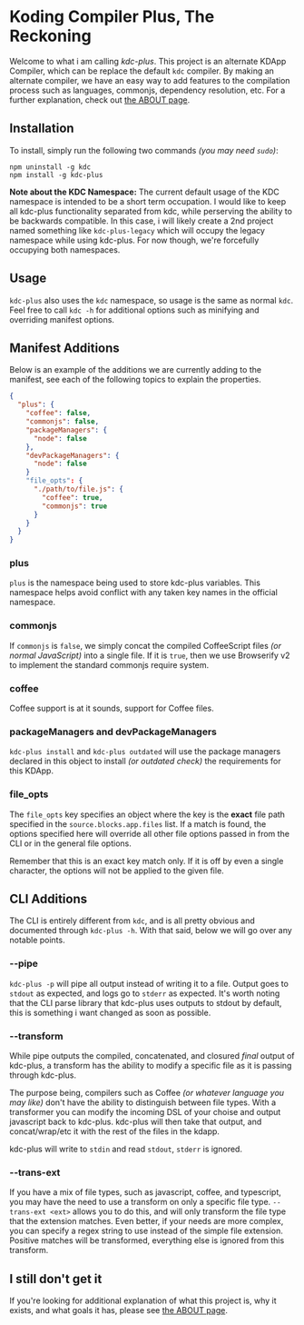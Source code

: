 
# Koding Compiler Plus, The Reckoning

Welcome to what i am calling *kdc-plus*. This project is an alternate KDApp
Compiler, which can be replace the default `kdc` compiler.
By making an alternate compiler, we have an easy way to add features to
the compilation process such as languages, commonjs, dependency resolution,
etc. For a further explanation, check out [the ABOUT page](ABOUT.md).

## Installation

To install, simply run the following two commands *(you may need `sudo`)*:

```
npm uninstall -g kdc
npm install -g kdc-plus
```

**Note about the KDC Namespace:** The current default usage of the KDC
namespace is intended to be a short term occupation. I would like to keep all
kdc-plus functionality separated from kdc, while perserving the ability to be
backwards compatible. In this case, i will likely create a 2nd project named
something like `kdc-plus-legacy` which will occupy the legacy namespace while
using kdc-plus. For now though, we're forcefully occupying both namespaces.

## Usage

`kdc-plus` also uses the `kdc` namespace, so usage is the same as normal
`kdc`. Feel free to call `kdc -h` for additional options such as minifying
and overriding manifest options.

## Manifest Additions

Below is an example of the additions we are currently adding to the manifest,
see each of the following topics to explain the properties.

```json
{
  "plus": {
    "coffee": false,
    "commonjs": false,
    "packageManagers": {
      "node": false
    },
    "devPackageManagers": {
      "node": false
    }
    "file_opts": {
      "./path/to/file.js": {
        "coffee": true,
        "commonjs": true
      }
    }
  }
}
```

### plus

`plus` is the namespace being used to store kdc-plus variables. This namespace
helps avoid conflict with any taken key names in the official namespace.

### commonjs

If `commonjs` is `false`, we simply concat the compiled CoffeeScript files
*(or normal JavaScript)* into a single file. If it is `true`, then we use
Browserify v2 to implement the standard commonjs require system.

### coffee

Coffee support is at it sounds, support for Coffee files.

### packageManagers and devPackageManagers

`kdc-plus install` and `kdc-plus outdated` will use the package managers
declared in this object to install *(or outdated check)* the requirements for
this KDApp.

### file_opts

The `file_opts` key specifies an object where the key is the **exact** file
path specified in the `source.blocks.app.files` list. If a match is found,
the options specified here will override all other file options passed in
from the CLI or in the general file options.

Remember that this is an exact key match only. If it is off by even a single
character, the options will not be applied to the given file.

## CLI Additions

The CLI is entirely different from `kdc`, and is all pretty obvious and
documented through `kdc-plus -h`. With that said, below we will go over any
notable points.

### --pipe

`kdc-plus -p` will pipe all output instead of writing it to a file. Output
goes to `stdout` as expected, and logs go to `stderr` as expected. It's
worth noting that the CLI parse library that kdc-plus uses outputs to stdout
by default, this is something i want changed as soon as possible.

### --transform

While pipe outputs the compiled, concatenated, and closured *final* output
of kdc-plus, a transform has the ability to modify a specific file
as it is passing through kdc-plus.

The purpose being, compilers such as Coffee *(or whatever language you may
like)* don't have the ability to distinguish between file types. With a
transformer you can modify the incoming DSL of your choise and output
javascript back to kdc-plus. kdc-plus will then take that output, and
concat/wrap/etc it with the rest of the files in the kdapp.

kdc-plus will write to `stdin` and read `stdout`, `stderr` is ignored.

### --trans-ext

If you have a mix of file types, such as javascript, coffee, and typescript,
you may have the need to use a transform on only a specific file type.
`--trans-ext <ext>` allows you to do this, and will only transform the
file type that the extension matches. Even better, if your needs are more
complex, you can specify a regex string to use instead of the simple file
extension. Positive matches will be transformed, everything else is ignored
from this transform.

## I still don't get it

If you're looking for additional explanation of what this project is, why it
exists, and what goals it has, please see [the ABOUT page](ABOUT.md).
